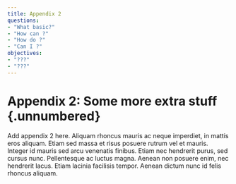 ```yaml
---
title: Appendix 2
questions:
- "What basic?"
- "How can ?"
- "How do ?"
- "Can I ?"
objectives:
- "???"
- "???"
---
```

# Appendix 2: Some more extra stuff {.unnumbered}

<!-- 
This could include extra figures or raw data
-->

Add appendix 2 here. Aliquam rhoncus mauris ac neque imperdiet, in mattis eros aliquam. Etiam sed massa et risus posuere rutrum vel et mauris. Integer id mauris sed arcu venenatis finibus. Etiam nec hendrerit purus, sed cursus nunc. Pellentesque ac luctus magna. Aenean non posuere enim, nec hendrerit lacus. Etiam lacinia facilisis tempor. Aenean dictum nunc id felis rhoncus aliquam.

